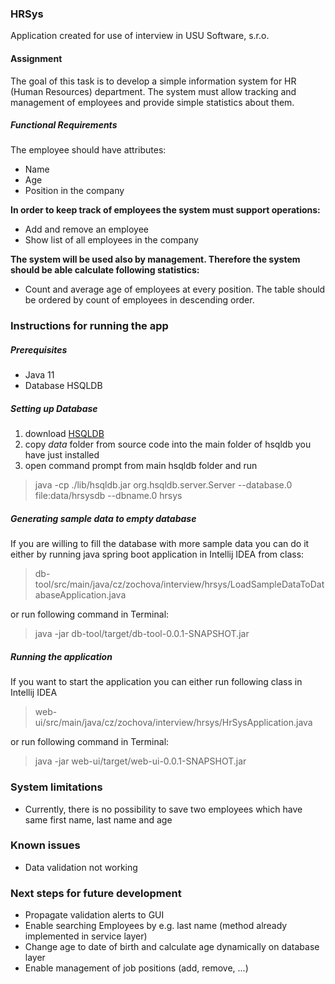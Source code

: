 ### HRSys
Application created for use of interview in USU Software, s.r.o.

#### Assignment
The goal of this task is to develop a simple information system for HR (Human Resources) department. The system must allow tracking and management of employees and provide simple statistics about them.

##### Functional Requirements
The employee should have attributes:
* Name
* Age
* Position in the company

**In order to keep track of employees the system must support operations:**
* Add and remove an employee
* Show list of all employees in the company

**The system will be used also by management. Therefore the system should be able calculate following statistics:**
* Count and average age of employees at every position. The table should be ordered by count of employees in descending order.

### Instructions for running the app

##### Prerequisites
* Java 11
* Database HSQLDB

##### Setting up Database
1. download [HSQLDB](https://sourceforge.net/projects/hsqldb/files/)
2. copy *data* folder from source code into the main folder of hsqldb you have just installed
3. open command prompt from main hsqldb folder and run 
> java -cp ./lib/hsqldb.jar org.hsqldb.server.Server --database.0 file:data/hrsysdb --dbname.0 hrsys

##### Generating sample data to empty database
If you are willing to fill the database with more sample data you can do it either by running java spring boot application in Intellij IDEA from class: 
> db-tool/src/main/java/cz/zochova/interview/hrsys/LoadSampleDataToDatabaseApplication.java

or run following command in Terminal:
> java -jar db-tool/target/db-tool-0.0.1-SNAPSHOT.jar

##### Running the application
If you want to start the application you can either run following class in Intellij IDEA
> web-ui/src/main/java/cz/zochova/interview/hrsys/HrSysApplication.java

or run following command in Terminal:
> java -jar web-ui/target/web-ui-0.0.1-SNAPSHOT.jar

### System limitations
* Currently, there is no possibility to save two employees which have same first name, last name and age

### Known issues
* Data validation not working

### Next steps for future development
* Propagate validation alerts to GUI
* Enable searching Employees by e.g. last name (method already implemented in service layer)
* Change age to date of birth and calculate age dynamically on database layer
* Enable management of job positions (add, remove, ...)